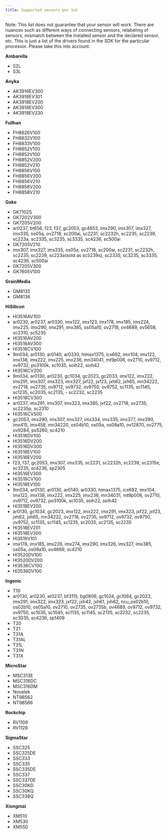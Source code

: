 ```yaml
---
title: Supported sensors per SoC
---
```

Note: This list does not guarantee that your sensor will work. There are nuances such as different ways of connecting sensors, relabeling of sensors, mismatch between the installed sensor and the declared sensor, etc. This is just a list of the drivers found in the SDK for the particular processor. Please take this into account.

**Ambarella**

- S2L
- S3L

**Anyka**

- AK3916EV300
- AK3916EV301
- AK3918EV200
- AK3918EV300
- AK3918EV330

**Fullhan**

- FH8626V100
- FH8632V100
- FH8833V100
- FH8652V100
- FH8852V100
- FH8852V200
- FH8852V210
- FH8856V100
- FH8856V200
- FH8856V210
- FH8858V200
- FH8858V210

**Goke**

- GK7102S
- GK7202V300
- GK7205V200
- ar0237, bt656, f23, f37, gc2053, gc4653, imx290, imx307, imx327, imx335, os05a, ov2718, sc200ai, sc2231, sc2232h, sc2235, sc2239, sc223a, sc2335, sc3235, sc3335, sc4236, sc500ai
- GK7205V210
- imx307, imx327, imx335, os05a, ov2718, sc200ai, sc2231, sc2232h, sc2235, sc2239, sc223a(sold as sc5239s), sc2335, sc3235, sc3335, sc4236, sc500ai
- GK7205V300
- GK7605V100
 
**GrainMedia**

- GM8135
- GM8136

**HiSilicon**
  
- HI3516AV100
- ar0230, ar0237, ar0330, imx122, imx123, imx178, imx185, imx224, imx225, imx290, imx291, imx385, os05a10, ov2718, ov4689, ov5658, sc2310, sc5235
- HI3516AV200
- HI3516AV300
- HI3516CV100
- 9m034, ar0130, ar0140, ar0330, himax1375, icx692, imx104, imx122, imx138, imx222, imx225, imx236, mn34041, mt9p006, ov2710, ov9712, ov9732, po3100k, sc1035, soih22, soih42
- HI3516CV200
- 9m034, ar0130, ar0230, gc1034, gc2023, gc2033, imx122, imx222, imx291, imx307, imx323, imx327, jxf22, jxf23, jxh62, jxh65, mn34222, ov2718, ov2735, ov9712, ov9732, ov9750, ov9752, sc1135, sc1145, sc1235, sc2035, sc2135, - sc2232, sc2235
- HI3516CV300
- ar0237, imx291, imx307, imx323, imx385, jxf22, ov2718, ov2735, sc2235p, sc2310
- HI3516CV500
- gc2053, imx290, imx307, imx327, imx334, imx335, imx377, imx390, imx415, imx458, mn34220, os04b10, os05a, os08a10, ov12870, ov2775, ov9284, ps5260, sc4210
- HI3516DV100
- HI3516DV200
- HI3516DV300
- HI3516EV100
- HI3516EV200
- f23, f37, gc2053, imx307, imx335, sc2231, sc2232h, sc2239, sc2315e, sc3235, sc4236, sp2305
- HI3516EV300
- HI3518CV100
- HI3518EV100
- 9m034, ar0130, ar0130, ar0140, ar0330, himax1375, icx692, imx104, imx122, imx138, imx222, imx225, imx236, mn34031, mt9p006, ov2710, ov9712, ov9732, po3100k, sc1035, soih22, soih42
- HI3518EV200
- ar0130, gc1034, gc2023, imx122, imx222, imx291, imx323, jxf22, jxf23, jxh62, jxh65, mn34222, ov2718, ov2735, ov9712, ov9732, ov9750, ov9752, sc1135, sc1145, sc1235, sc2035, sc2135, sc2235
- HI3518EV201
- HI3518EV300
- HI3519V101
- imx178, imx185, imx226, imx274, imx290, imx326, imx327, imx385, os05a, os08a10, ov4689, sc4210
- HI3520DV100
- HI3520DV200
- HI3536CV100
- HI3536DV100
  
**Ingenic**

- T10
- ar0130, ar0230, ar0237, bf3115, bg0806, gc1024, gc1064, gc2023, imx291, imx322, imx323, jxf22, jxh42, jxh61, jxh62, ncu_os02b10, os02b10, os05a10, ov2710, ov2735, ov2735b, ov4689, ov9712, ov9732, ov9750, sc1035, sc1045, sc1135, sc1145, sc2135, sc2232, sc2235, sc3035, sc4236, sp1409
- T20
- T21
- T31A
- T31AL
- T31L
- T31N
- T31X
 
**MicroStar**

- MSC313E
- MSC316DC
- MSC316DM
- Novatek
- NT98562
- NT98566
 
**Rockchip**

- RV1109
- RV1126

**SigmaStar**

- SSC325
- SSC325DE
- SSC333
- SSC335
- SSC335DE
- SSC337
- SSC337DE
- SSC30KD
- SSC30KQ
- SSC338Q

**Xiongmai**

- XM510
- XM530
- XM550
